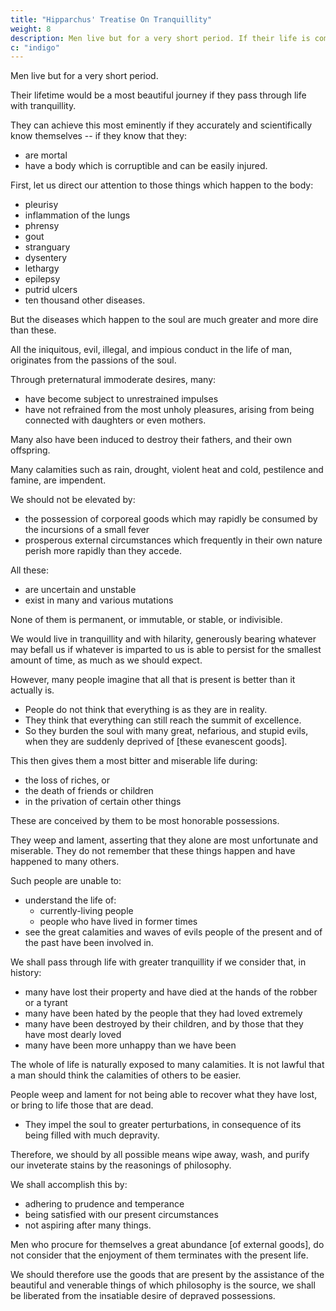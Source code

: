 ```yaml
---
title: "Hipparchus' Treatise On Tranquillity"
weight: 8
description: Men live but for a very short period. If their life is compared with the whole of time, they will make a most beautiful journey as it were, if they pass through life with tranquillity
c: "indigo"
---
```



Men live but for a very short period. 

<!-- If their life is compared with the whole of time, they will make  -->

Their lifetime would be a most beautiful journey if they pass through life with tranquillity.

They can achieve this most eminently if they accurately and scientifically know themselves -- if they know that they:
- are mortal
- have a body which is corruptible and can be easily injured.

 <!-- and which is exposed to every thing most grievous and severe, even to their latest breath.  -->


First, let us direct our attention to those things which happen to the body:
- pleurisy
- inflammation of the lungs
- phrensy
- gout
- stranguary
- dysentery
- lethargy
- epilepsy
- putrid ulcers
- ten thousand other diseases. 

But the diseases which happen to the soul are much greater and more dire than these.

All the iniquitous, evil, illegal, and impious conduct in the life of man, originates from the passions of the soul.

Through preternatural immoderate desires, many:
- have become subject to unrestrained impulses
- have not refrained from the most unholy pleasures, arising from being connected with daughters or even mothers. 

Many also have been induced to destroy their fathers, and their own offspring. 

<!-- But what occasion is there to be prolix in narrating externally impending evils, such as excessive ; so that frequently from the anomalous state of the air, pestilence and famine are produced, and all-various calamities, and whole cities become desolate? -->

Many calamities such as rain, drought, violent heat and cold, pestilence and famine, are impendent. 

We should not be elevated by:
- the possession of corporeal goods which may rapidly be consumed by the incursions of a small fever
- prosperous external circumstances which frequently in their own nature perish more rapidly than they accede.

All these:
- are uncertain and unstable
- exist in many and various mutations

None of them is permanent, or immutable, or stable, or indivisible.

<!-- Hence, well considering these things, and also being persuaded, that if what is present and  -->

We would live in tranquillity and with hilarity, generously bearing whatever may befall us if whatever is imparted to us is able to persist for the smallest amount of time, as much as we should expect.

However, many people imagine that all that is present <!-- with, and imparted to them by nature and fortune,  --> is better than it actually is.
- People do not think that everything is as they are in reality.
- They think that everything can still reach the summit of excellence.
- So they burden the soul with many great, nefarious, and stupid evils, when they are suddenly deprived of [these evanescent goods].
 <!-- is able to become when it has arrived at -->

This then gives them a most bitter and miserable life during:
<!-- Thus it happens to them that they lead -->
- the loss of riches, or
- the death of friends or children
- in the privation of certain other things

These are conceived by them to be most honorable possessions. 

They weep and lament, asserting that they alone are most unfortunate and miserable. They do not remember that these things happen and have happened to many others.

Such people are unable to:
- understand the life of:
  - currently-living people
  - people who have lived in former times
- see the great calamities and waves of evils people of the present and of the past have been involved in. 

We shall pass through life with greater tranquillity if we consider that, in history:
- many have lost their property and have died at the hands of the robber or a tyrant
- many have been hated by the people that they had loved extremely
- many have been destroyed by their children, and by those that they have most dearly loved
- many have been more unhappy than we have been

<!-- that many also who have loved certain persons, and have been benevolently disposed towards them in the extreme, have afterwards greatly hated them;— -->

<!-- considering all these things, which have been delivered to us by history, and likewise learning that  -->

<!-- Comparing our own life with that of those who  -->

<!-- , and taking into account human casualties [in general] and not only such as happen to ourselves,  -->


The whole of life is naturally exposed to many calamities. It is not lawful that a man should think the calamities of others to be easier.

  <!-- to be borne, and not his own, since he sees that  -->

People weep and lament for not being able to recover what they have lost, or bring to life those that are dead.
- They impel the soul to greater perturbations, in consequence of its being filled with much depravity. 

Therefore, we should by all possible means wipe away, wash, and purify our inveterate stains by the reasonings of philosophy. 

<!-- being washed and purified,  -->

We shall accomplish this by:
- adhering to prudence and temperance
- being satisfied with our present circumstances
- not aspiring after many things. 

Men who procure for themselves a great abundance [of external goods], do not consider that the enjoyment of them terminates with the present life. 

We should therefore use the goods that are present by the assistance of the beautiful and venerable things of which philosophy is the source, we shall be liberated from the insatiable desire of depraved possessions.
